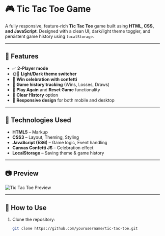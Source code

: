 # 🎮 Tic Tac Toe Game

A fully responsive, feature-rich **Tic Tac Toe** game built using **HTML, CSS, and JavaScript**. Designed with a clean UI, dark/light theme toggler, and persistent game history using `localStorage`.

---

## 📌 Features

- ✅ **2-Player mode**
- 🌞🌚 **Light/Dark theme switcher**
- 🥇 **Win celebration with confetti**
- 📜 **Game history tracking** (Wins, Losses, Draws)
- 🔁 **Play Again** and **Reset Game** functionality
- 🧹 **Clear History** option
- 🎨 **Responsive design** for both mobile and desktop

---

## 🧠 Technologies Used

- **HTML5** – Markup
- **CSS3** – Layout, Theming, Styling
- **JavaScript (ES6)** – Game logic, Event handling
- **Canvas Confetti JS** – Celebration effect
- **LocalStorage** – Saving theme & game history

---

## 📷 Preview

![Tic Tac Toe Preview](![TTC](https://github.com/user-attachments/assets/b1759434-5b4b-4742-9554-262c25145d21)
) <!-- Replace with your thumbnail image -->

---

## 🚀 How to Use

1. Clone the repository:
   ```bash
   git clone https://github.com/yourusername/tic-tac-toe.git
